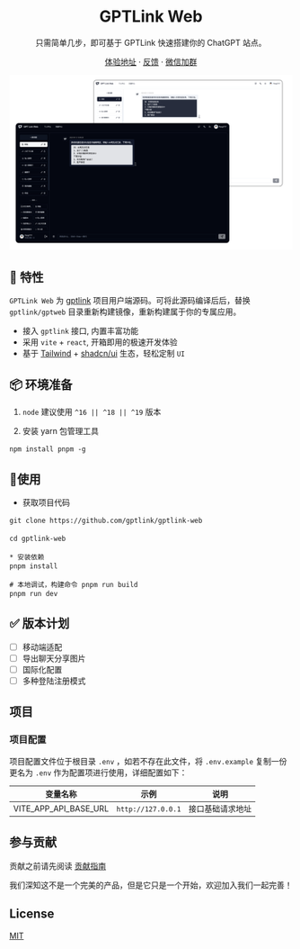 <div align="center">
  <h1 align="center">GPTLink Web</h1>
  <p> 只需简单几步，即可基于 GPTLink 快速搭建你的 ChatGPT 站点。</p>

[体验地址](https://gptlink-web.vercel.app) · [反馈](https://github.com/gptlink/gptlink-web/issues) · [微信加群](./docs/qrcode.png)

  <img src="./docs/banner.png" />
</div>

## 🎉 特性

`GPTLink Web` 为 [gptlink](https://github.com/gptlink/gptlink) 项目用户端源码。可将此源码编译后后，替换 `gptlink/gptweb` 目录重新构建镜像，重新构建属于你的专属应用。

- 接入 `gptlink` 接口, 内置丰富功能
- 采用 `vite` + `react`, 开箱即用的极速开发体验
- 基于 [Tailwind](https://tailwindcss.com/) + [shadcn/ui](https://tailwindcss.com/) 生态，轻松定制 `UI`

## 📦 环境准备

1. `node` 建议使用 `^16 || ^18 || ^19` 版本

2. 安装 yarn 包管理工具

```shell
npm install pnpm -g
```

## 🔨使用

- 获取项目代码

```shell
git clone https://github.com/gptlink/gptlink-web

cd gptlink-web

* 安装依赖
pnpm install

# 本地调试，构建命令 pnpm run build
pnpm run dev
```

## ✅ 版本计划

- [ ] 移动端适配
- [ ] 导出聊天分享图片
- [ ] 国际化配置
- [ ] 多种登陆注册模式

## 项目

### 项目配置

项目配置文件位于根目录 `.env` ，如若不存在此文件，将 `.env.example` 复制一份更名为 `.env` 作为配置项进行使用，详细配置如下：

| 变量名称              | 示例                        | 说明             |
| --------------------- | --------------------------- | ---------------- |
| VITE_APP_API_BASE_URL | `http://127.0.0.1` | 接口基础请求地址 |

## 参与贡献

贡献之前请先阅读 [贡献指南](https://github.com/gptlink/gptlink/blob/master/CONTRIBUTING.md)

我们深知这不是一个完美的产品，但是它只是一个开始，欢迎加入我们一起完善！

## License

[MIT](./LICENSE)
